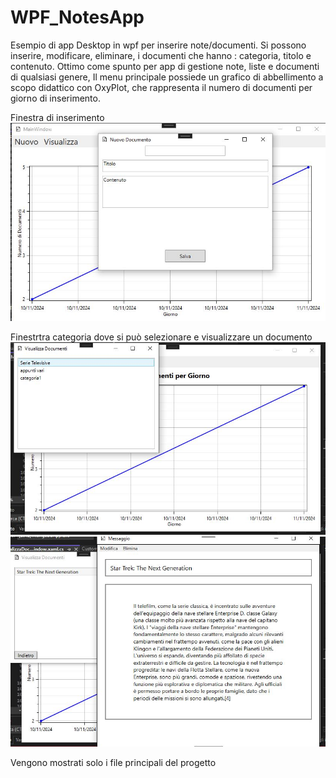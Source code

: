 # WPF_NotesApp
Esempio di app Desktop in wpf per inserire note/documenti.
Si possono inserire, modificare, eliminare, i documenti che hanno : categoria, titolo e contenuto. Ottimo come spunto per app
di gestione note, liste e documenti di qualsiasi genere,
Il menu principale possiede un grafico di abbellimento a scopo didattico con OxyPlot, che rappresenta il numero di documenti per giorno di inserimento.

Finestra di inserimento
!["insert"](images/insert.JPG)

Finestrtra categoria dove si può selezionare e visualizzare un documento
![](images/category.JPG)
![](images/view.JPG)


Vengono mostrati solo i file principali del progetto
